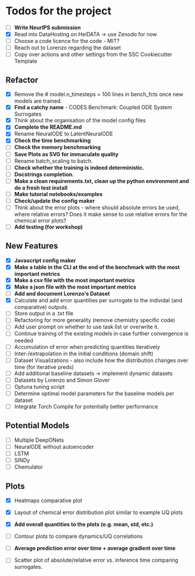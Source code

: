 # Todos for the project

- [ ] **Write NeurIPS submission**
- [x] Read into DataHosting on HeiDATA -> use Zenodo for now
- [ ] Choose a code licence for the code - MIT?
- [ ] Reach out to Lorenzo regarding the dataset
- [ ] Copy over actions and other settings from the SSC Cookiecutter Template

## Refactor
- [x] Remove the # model.n_timesteps = 100 lines in bench_fcts once new models are trained.
- [x] **Find a catchy name** - CODES Benchmark: Coupled ODE System Surrogates
- [x] Think about the organisation of the model config files
- [x] **Complete the README.md**
- [x] Rename NeuralODE to LatentNeuralODE
- [x] **Check the time benchmarking**
- [ ] **Check the memory benchmarking**
- [ ] **Save Plots as SVG for immaculate quality**
- [ ] Rename batch_scaling to batch.
- [ ] **Check whether the training is indeed deterministic.**
- [ ] **Docstrings completion.**
- [ ] **Make a clean requirements.txt, clean up the python environment and do a fresh test install**
- [ ] **Make tutorial notebooks/examples**
- [ ] **Check/update the config maker**
- [ ] Think about the error plots - where should absolute errors be used, where relative errors? Does it make sense to use relative errors for the chemical error plots?
- [ ] **Add testing (for workshop)**

## New Features
- [x] **Javascript config maker**
- [x] **Make a table in the CLI at the end of the benchmark with the most important metrics**
- [x] **Make a csv file with the most important metrics**
- [x] **Make a json file with the most important metrics**
- [ ] **Add and document Lorenzo's Dataset**
- [x] Calculate and add error quantities per surrogate to the individal (and comparative) outputs.
- [ ] Store output in a .txt file
- [ ] Refactoring for more generality (remove chemistry specific code)
- [ ] Add user prompt on whether to use task list or overwrite it.
- [ ] Continue training of the existing models in case further convergence is needed
- [ ] Accumulation of error when predicting quantities iteratively
- [ ] Inter-/extrapolation in the initial conditions (domain shift)
- [ ] Dataset Visualizations - also include how the distribution changes over time (for iterative preds)
- [ ] Add additional baseline datasets -> implement dynamic datasets
- [ ] Datasets by Lorenzo and Simon Glover
- [ ] Optuna tuning script
- [ ] Determine optimal model parameters for the baseline models per dataset
- [ ] Integrate Torch Compile for potentially better performance

## Potential Models
- [ ] Multiple DeepONets
- [ ] NeuralODE without autoencoder
- [ ] LSTM
- [ ] SINDy 
- [ ] Chemulator

## Plots
- [x] Heatmaps comparative plot
- [x] Layout of chemical error distribution plot similar to example UQ plots
- [x] **Add overall quantities to the plots (e.g. mean, std, etc.)**
- [ ] Contour plots to compare dynamics/UQ correlations
- [ ] **Average prediction error over time + average gradient over time**
- [ ] Scatter plot of absolute/relative error vs. inference time comparing surrogates.


